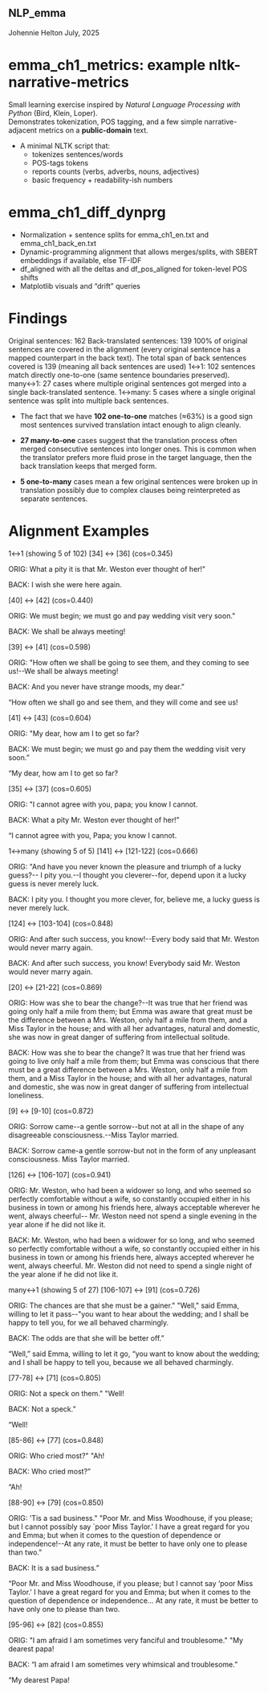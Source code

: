 NLP_emma
---
Johennie Helton
July, 2025

# emma_ch1_metrics: example nltk-narrative-metrics

Small learning exercise inspired by *Natural Language Processing with Python* (Bird, Klein, Loper).  
Demonstrates tokenization, POS tagging, and a few simple narrative-adjacent metrics on a **public-domain** text.

- A minimal NLTK script that:
  - tokenizes sentences/words
  - POS-tags tokens
  - reports counts (verbs, adverbs, nouns, adjectives)
  - basic frequency + readability-ish numbers



# emma_ch1_diff_dynprg

- Normalization + sentence splits for emma_ch1_en.txt and emma_ch1_back_en.txt
- Dynamic-programming alignment that allows merges/splits, with SBERT embeddings if available, else TF-IDF
- df_aligned with all the deltas and df_pos_aligned for token-level POS shifts
- Matplotlib visuals and “drift” queries


# Findings

Original sentences: 162
Back-translated sentences: 139
100% of original sentences are covered in the alignment (every original sentence has a mapped counterpart in the back text).
The total span of back sentences covered is 139 (meaning all back sentences are used)
1↔1: 102 sentences match directly one-to-one (same sentence boundaries preserved).
many↔1: 27 cases where multiple original sentences got merged into a single back-translated sentence.
1↔many: 5 cases where a single original sentence was split into multiple back sentences.

* The fact that we have **102 one-to-one** matches (≈63%) is a good sign
most sentences survived translation intact enough to align cleanly.

* **27 many-to-one** cases suggest that the translation process often merged consecutive 
sentences into longer ones. This is common when the translator prefers more fluid prose 
in the target language, then the back translation keeps that merged form.

* **5 one-to-many** cases mean a few original sentences were broken up in translation
possibly due to complex clauses being reinterpreted as separate sentences.


# Alignment Examples
1↔1 (showing 5 of 102)
[34] ↔ [36] (cos=0.345)

ORIG: What a pity it is that Mr. Weston ever thought of her!"

BACK: I wish she were here again.

[40] ↔ [42] (cos=0.440)

ORIG: We must begin; we must go and pay wedding visit very soon."

BACK: We shall be always meeting!

[39] ↔ [41] (cos=0.598)

ORIG: "How often we shall be going to see them, and they coming to see us!--We shall be always meeting!

BACK: And you never have strange moods, my dear.”

“How often we shall go and see them, and they will come and see us!

[41] ↔ [43] (cos=0.604)

ORIG: "My dear, how am I to get so far?

BACK: We must begin; we must go and pay them the wedding visit very soon.”

“My dear, how am I to get so far?

[35] ↔ [37] (cos=0.605)

ORIG: "I cannot agree with you, papa; you know I cannot.

BACK: What a pity Mr. Weston ever thought of her!”

“I cannot agree with you, Papa; you know I cannot.

1↔many (showing 5 of 5)
[141] ↔ [121-122] (cos=0.666)

ORIG: "And have you never known the pleasure and triumph of a lucky guess?-- I pity you.--I thought you cleverer--for, depend upon it a lucky guess is never merely luck.

BACK: I pity you. I thought you more clever, for, believe me, a lucky guess is never merely luck.

[124] ↔ [103-104] (cos=0.848)

ORIG: And after such success, you know!--Every body said that Mr. Weston would never marry again.

BACK: And after such success, you know! Everybody said Mr. Weston would never marry again.

[20] ↔ [21-22] (cos=0.869)

ORIG: How was she to bear the change?--It was true that her friend was going only half a mile from them; but Emma was aware that great must be the difference between a Mrs. Weston, only half a mile from them, and a Miss Taylor in the house; and with all her advantages, natural and domestic, she was now in great danger of suffering from intellectual solitude.

BACK: How was she to bear the change? It was true that her friend was going to live only half a mile from them; but Emma was conscious that there must be a great difference between a Mrs. Weston, only half a mile from them, and a Miss Taylor in the house; and with all her advantages, natural and domestic, she was now in great danger of suffering from intellectual loneliness.

[9] ↔ [9-10] (cos=0.872)

ORIG: Sorrow came--a gentle sorrow--but not at all in the shape of any disagreeable consciousness.--Miss Taylor married.

BACK: Sorrow came-a gentle sorrow-but not in the form of any unpleasant consciousness. Miss Taylor married.

[126] ↔ [106-107] (cos=0.941)

ORIG: Mr. Weston, who had been a widower so long, and who seemed so perfectly comfortable without a wife, so constantly occupied either in his business in town or among his friends here, always acceptable wherever he went, always cheerful-- Mr. Weston need not spend a single evening in the year alone if he did not like it.

BACK: Mr. Weston, who had been a widower for so long, and who seemed so perfectly comfortable without a wife, so constantly occupied either in his business in town or among his friends here, always accepted wherever he went, always cheerful. Mr. Weston did not need to spend a single night of the year alone if he did not like it.

many↔1 (showing 5 of 27)
[106-107] ↔ [91] (cos=0.726)

ORIG: The chances are that she must be a gainer." "Well," said Emma, willing to let it pass--"you want to hear about the wedding; and I shall be happy to tell you, for we all behaved charmingly.

BACK: The odds are that she will be better off.”

“Well,” said Emma, willing to let it go, “you want to know about the wedding; and I shall be happy to tell you, because we all behaved charmingly.

[77-78] ↔ [71] (cos=0.805)

ORIG: Not a speck on them." "Well!

BACK: Not a speck.”

“Well!

[85-86] ↔ [77] (cos=0.848)

ORIG: Who cried most?" "Ah!

BACK: Who cried most?”

“Ah!

[88-90] ↔ [79] (cos=0.850)

ORIG: 'Tis a sad business." "Poor Mr. and Miss Woodhouse, if you please; but I cannot possibly say `poor Miss Taylor.' I have a great regard for you and Emma; but when it comes to the question of dependence or independence!--At any rate, it must be better to have only one to please than two."

BACK: It is a sad business.”

“Poor Mr. and Miss Woodhouse, if you please; but I cannot say ‘poor Miss Taylor.' I have a great regard for you and Emma; but when it comes to the question of dependence or independence… At any rate, it must be better to have only one to please than two.

[95-96] ↔ [82] (cos=0.855)

ORIG: "I am afraid I am sometimes very fanciful and troublesome." "My dearest papa!

BACK: “I am afraid I am sometimes very whimsical and troublesome.”

“My dearest Papa!





